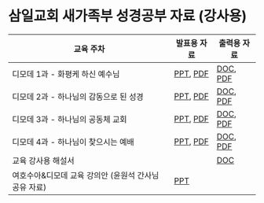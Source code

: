 # 삼일교회 새가족부 성경공부 자료 (강사용)

| 교육 주차                                             | 발표용 자료                                                  | 출력용 자료                                                  |
| ----------------------------------------------------- | ------------------------------------------------------------ | ------------------------------------------------------------ |
| 디모데 1과 - 화평케 하신 예수님                       | [PPT](blog/300_Bible/SamilNewFamily/삼일교회_새가족부_디모데1과_강의.pptx), [PDF](blog/300_Bible/SamilNewFamily/삼일교회_새가족부_디모데1과_강의.pdf) | [DOC](blog/300_Bible/SamilNewFamily/삼일교회_새가족부_디모데1과_교재.docx), [PDF](blog/300_Bible/SamilNewFamily/삼일교회_새가족부_디모데1과_교재.pdf) |
| 디모데 2과 - 하나님의 감동으로 된 성경                | [PPT](blog/300_Bible/SamilNewFamily/삼일교회_새가족부_디모데2과_강의.pptx), [PDF](blog/300_Bible/SamilNewFamily/삼일교회_새가족부_디모데2과_강의.pdf) | [DOC](blog/300_Bible/SamilNewFamily/삼일교회_새가족부_디모데2과_교재.docx), [PDF](blog/300_Bible/SamilNewFamily/삼일교회_새가족부_디모데2과_교재.pdf) |
| 디모데 3과 - 하나님의 공동체 교회                     | [PPT](blog/300_Bible/SamilNewFamily/삼일교회_새가족부_디모데3과_강의.pptx), [PDF](blog/300_Bible/SamilNewFamily/삼일교회_새가족부_디모데3과_강의.pdf) | [DOC](blog/300_Bible/SamilNewFamily/삼일교회_새가족부_디모데3과_교재.docx), [PDF](blog/300_Bible/SamilNewFamily/삼일교회_새가족부_디모데3과_교재.pdf) |
| 디모데 4과 - 하나님이 찾으시는 예배                   | [PPT](blog/300_Bible/SamilNewFamily/삼일교회_새가족부_디모데4과_강의.pptx), [PDF](blog/300_Bible/SamilNewFamily/삼일교회_새가족부_디모데4과_강의.pdf) | [DOC](blog/300_Bible/SamilNewFamily/삼일교회_새가족부_디모데4과_교재.docx), [PDF](blog/300_Bible/SamilNewFamily/삼일교회_새가족부_디모데4과_교재.pdf) |
| 교육 강사용 해설서                                    |                                                              | [DOC](blog/300_Bible/SamilNewFamily/삼일교회_새가족부_디모데_해설.docx) |
| 여호수아&디모데 교육 강의안 (윤원석 간사님 공유 자료) | [PPT](blog/300_Bible/SamilNewFamily/삼일교회_새가족부_교육준비.pptx) |                                                              |

